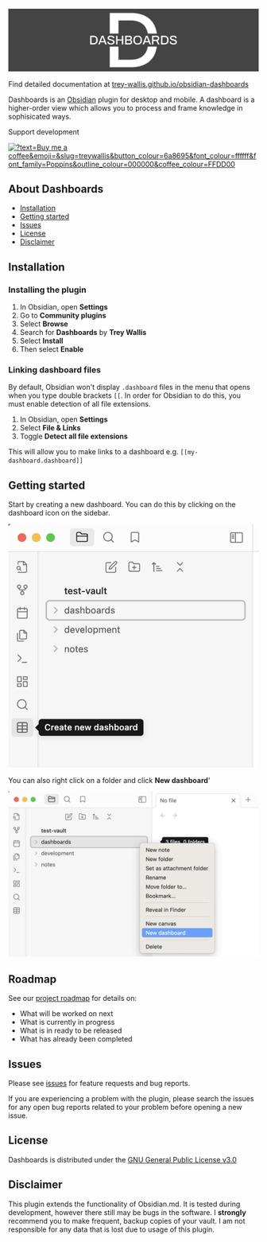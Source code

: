 ![](/cover.png)

Find detailed documentation at [trey-wallis.github.io/obsidian-dashboards](https://trey-wallis.github.io/obsidian-dashboards)

Dashboards is an [Obsidian](https://obsidian.md/) plugin for desktop and mobile. A dashboard is a higher-order view which allows you to process and frame knowledge in sophisicated ways.

Support development

<a href="https://buymeacoffee.com/treywallis" target="_blank" rel="noopener">
<img width="180px" src="https://img.buymeacoffee.com/button-api/?text=Buy me a coffee&amp;emoji=&amp;slug=treywallis&amp;button_colour=6a8695&amp;font_colour=ffffff&amp;font_family=Poppins&amp;outline_colour=000000&amp;coffee_colour=FFDD00" referrerpolicy="no-referrer" alt="?text=Buy me a coffee&amp;emoji=&amp;slug=treywallis&amp;button_colour=6a8695&amp;font_colour=ffffff&amp;font_family=Poppins&amp;outline_colour=000000&amp;coffee_colour=FFDD00"></a>

## About Dashboards

-   [Installation](#installation)
-   [Getting started](#getting-started)
-   [Issues](#issues)
-   [License](#license)
-   [Disclaimer](#disclaimer)

## Installation

### Installing the plugin

1. In Obsidian, open **Settings**
2. Go to **Community plugins**
3. Select **Browse**
4. Search for **Dashboards** by **Trey Wallis**
5. Select **Install**
6. Then select **Enable**

### Linking dashboard files

By default, Obsidian won't display `.dashboard` files in the menu that opens when you type double brackets `[[`. In order for Obsidian to do this, you must enable detection of all file extensions.

1. In Obsidian, open **Settings**
2. Select **File & Links**
3. Toggle **Detect all file extensions**

This will allow you to make links to a dashboard e.g. `[[my-dashboard.dashboard]]`

## Getting started

Start by creating a new dashboard. You can do this by clicking on the dashboard icon on the sidebar.

![](/assets/new-dashboard-sidebar.png)

You can also right click on a folder and click **New dashboard**'

![](/assets/new-dashboard-folder.png)

## Roadmap

See our [project roadmap](https://github.com/users/trey-wallis/projects/2) for details on:

-   What will be worked on next
-   What is currently in progress
-   What is in ready to be released
-   What has already been completed

## Issues

Please see [issues](https://github.com/trey-wallis/obsidian-dashboards/issues) for feature requests and bug reports.

If you are experiencing a problem with the plugin, please search the issues for any open bug reports related to your problem before opening a new issue.

## License

Dashboards is distributed under the [GNU General Public License v3.0](https://github.com/trey-wallis/obsidian-dashboards/blob/master/LICENSE)

## Disclaimer

This plugin extends the functionality of Obsidian.md. It is tested during development, however there still may be bugs in the software. I **strongly** recommend you to make frequent, backup copies of your vault. I am not responsible for any data that is lost due to usage of this plugin.
